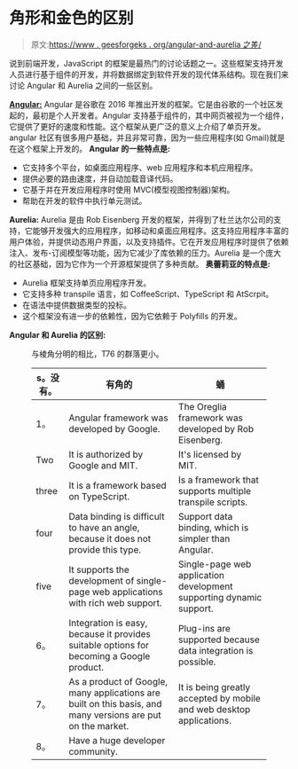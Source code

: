 # 角形和金色的区别

> 原文:[https://www . geesforgeks . org/angular-and-aurelia 之差/](https://www.geeksforgeeks.org/difference-between-angular-and-aurelia/)

说到前端开发，JavaScript 的框架是最热门的讨论话题之一。这些框架支持开发人员进行基于组件的开发，并将数据绑定到软件开发的现代体系结构。现在我们来讨论 Angular 和 Aurelia 之间的一些区别。

[**Angular:**](https://www.geeksforgeeks.org/introduction-to-angularjs/) Angular 是谷歌在 2016 年推出开发的框架。它是由谷歌的一个社区发起的，最初是个人开发者。Angular 支持基于组件的，其中网页被视为一个组件，它提供了更好的速度和性能。这个框架从更广泛的意义上介绍了单页开发。angular 社区有很多用户基础，并且非常可靠，因为一些应用程序(如 Gmail)就是在这个框架上开发的。
**Angular 的一些特点是:**

*   它支持多个平台，如桌面应用程序、web 应用程序和本机应用程序。
*   提供必要的路由速度，并自动加载音译代码。
*   它基于并在开发应用程序时使用 MVC(模型视图控制器)架构。
*   帮助在开发的软件中执行单元测试。

**Aurelia:** Aurelia 是由 Rob Eisenberg 开发的框架，并得到了杜兰达尔公司的支持，它能够开发强大的应用程序，如移动和桌面应用程序。这支持应用程序丰富的用户体验，并提供动态用户界面，以及支持插件。它在开发应用程序时提供了依赖注入、发布-订阅模型等功能，因为它减少了库依赖的压力。Aurelia 是一个庞大的社区基础，因为它作为一个开源框架提供了多种贡献。
**奥蕾莉亚的特点是:**

*   Aurelia 框架支持单页应用程序开发。
*   它支持多种 transpile 语言，如 CoffeeScript、TypeScript 和 AtScrpit。
*   在语法中提供数据类型的投标。
*   这个框架没有进一步的依赖性，因为它依赖于 Polyfills 的开发。

**Angular 和 Aurelia 的区别:**

<figure class="table">与棱角分明的相比，T76 的群落更小。

| s。没有。 | 有角的 | 蛹 |
| --- | --- | --- |
| 1。 | Angular framework was developed by Google. | The Oreglia framework was developed by Rob Eisenberg. |
| Two | It is authorized by Google and MIT. | It's licensed by MIT. |
| three | It is a framework based on TypeScript. | Is a framework that supports multiple transpile scripts. |
| four | Data binding is difficult to have an angle, because it does not provide this type. | Support data binding, which is simpler than Angular. |
| five | It supports the development of single-page web applications with rich web support. | Single-page web application development supporting dynamic support. |
| 6。 | Integration is easy, because it provides suitable options for becoming a Google product. | Plug-ins are supported because data integration is possible. |
| 7。 | As a product of Google, many applications are built on this basis, and many versions are put on the market. | It is being greatly accepted by mobile and web desktop applications. |
| 8。 | Have a huge developer community. |

</figure>